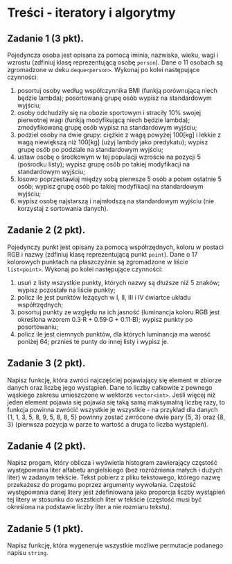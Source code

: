 # Treści - iteratory i algorytmy
## Zadanie 1 (3 pkt).
Pojedyncza osoba jest opisana za pomocą iminia, nazwiska, wieku, wagi i wzrostu (zdfiniuj klasę reprezentującą osobę `person`). Dane o 11 osobach są zgromadzone w deku `deque<person>`. Wykonaj po kolei następujące czynności:

1.  posortuj osoby według współczynnika BMI (funkją porównującą niech będzie lambda); posortowaną grupę osób wypisz na standardowym wyjściu;
2.  osoby odchudziły się na obozie sportowym i straciły 10% swojej pierwotnej wagi (funkją modyfikującą niech będzie lambda); zmodyfikowaną grupę osób wypisz na standardowym wyjściu;
3.  podziel osoby na dwie grupy: ciężkie z wagą powyżej 100[kg] i lekkie z wagą niewiększą niż 100[kg] (użyj lambdy jako predykatu); wypisz grupę osób po podziale na standardowym wyjściu;
4.  ustaw osobę o środkowym w tej populacji wzroście na pozycji 5 (pośrodku listy); wypisz grupę osób po takiej modyfikacji na standardowym wyjściu;
5.  losowo poprzestawiaj między sobą pierwsze 5 osób a potem ostatnie 5 osób; wypisz grupę osób po takiej modyfikacji na standardowym wyjściu;
6.  wypisz osobę najstarszą i najmłodszą na standardowym wyjściu (nie korzystaj z sortowania danych).

## Zadanie 2 (2 pkt).
Pojedynczy punkt jest opisany za pomocą współrzędnych, koloru w postaci RGB i nazwy (zdfiniuj klasę reprezentującą punkt `point`). Dane o 17 kolorowych punktach na płaszczyźnie są zgromadzone w liście `list<point>`. Wykonaj po kolei następujące czynności:

1.  usuń z listy wszystkie punkty, których nazwy są dłuższe niż 5 znaków; wypisz pozostałe na liście punkty;
2.  policz ile jest punktów leżących w I, II, III i IV ćwiartce układu współrzędnych;
3.  posortuj punkty ze względu na ich jasność (luminancja koloru RGB jest określona wzorem 0.3⋅R + 0.59⋅G + 0.11⋅B); wypisz punkty po posortowaniu;
4.  policz ile jest ciemnych punktów, dla których luminancja ma warość poniżej 64; prznieś te punty do innej listy i wypisz je.

## Zadanie 3 (2 pkt).
Napisz funkcję, która zwróci najczęściej pojawiający się element w zbiorze danych oraz liczbę jego wystąpień. Dane to liczby całkowite z pewnego wąskiego zakresu umieszczone w wektorze `vector<int>`. Jeśli więcej niż jeden element pojawia się pojawia się taką samą maksymalną liczbę razy, to funkcja powinna zwrócić wszystkie je wszystkie - na przykład dla danych {1, 1, 3, 5, 8, 9, 5, 8, 8, 5} powinny zostać zwrócone dwie pary {5, 3} oraz {8, 3} (pierwsza pozycja w parze to wartość a druga to liczba wystąpień).

## Zadanie 4 (2 pkt).
Napisz progam, który oblicza i wyświetla histogram zawierający częstość występowania liter alfabetu angielskiego (bez rozróżniania małych i dużych liter) w zadanym tekście. Tekst pobierz z pliku tekstowego, którego nazwę przekażesz do progamu poprzez argumenty wywołania. Częstość występowania danej litery jest zdefiniowana jako proporcja liczby wystąpień tej litery w stosunku do wszstkich liter w tekście (częstość musi być określona na podstawie liczby liter a nie rozmiaru tekstu).

## Zadanie 5 (1 pkt).
Napisz funkcję, która wygeneruje wszystkie możliwe permutacje podanego napisu `string`.